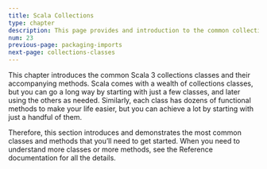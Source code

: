 ```yaml
---
title: Scala Collections
type: chapter
description: This page provides and introduction to the common collections classes and their methods in Scala 3.
num: 23
previous-page: packaging-imports
next-page: collections-classes
---
```


This chapter introduces the common Scala 3 collections classes and their accompanying methods. Scala comes with a wealth of collections classes, but you can go a long way by starting with just a few classes, and later using the others as needed. Similarly, each class has dozens of functional methods to make your life easier, but you can achieve a lot by starting with just a handful of them.

Therefore, this section introduces and demonstrates the most common classes and methods that you’ll need to get started. When you need to understand more classes or more methods, see the Reference documentation for all the details.



